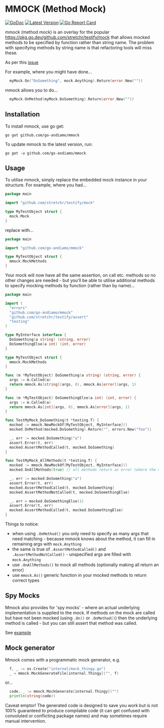 # MMOCK (Method Mock)
[![GoDoc](https://godoc.org/github.com/go-andiamo/mmock?status.svg)](https://pkg.go.dev/github.com/go-andiamo/mmock)
[![Latest Version](https://img.shields.io/github/v/tag/go-andiamo/mmock.svg?sort=semver&style=flat&label=version&color=blue)](https://github.com/go-andiamo/mmock/releases)
[![Go Report Card](https://goreportcard.com/badge/github.com/go-andiamo/mmock)](https://goreportcard.com/report/github.com/go-andiamo/mmock)

mmock (method mock) is an overlay for the popular https://pkg.go.dev/github.com/stretchr/testify/mock 
that allows mocked methods to be specified by function rather than string name.
The problem with specifying methods by string name is that refactoring tools will miss these.

As per this [issue](https://github.com/stretchr/testify/issues/425)

For example, where you might have done...
```go
  myMock.On("DoSomething", mock.Anything).Return(error.New(""))
```
mmock allows you to do...
```go
  myMock.OnMethod(myMock.DoSomething).Return(error.New(""))
```

## Installation

To install mmock, use go get:

    go get github.com/go-andiamo/mmock

To update mmock to the latest version, run:

    go get -u github.com/go-andiamo/mmock

## Usage

To utilise mmock, simply replace the embedded mock instance in your structure.  For example, where you had...  
```go
package main

import "github.com/stretchr/testify/mock"

type MyTestObject struct {
  mock.Mock
}
```
replace with...
```go
package main

import "github.com/go-andiamo/mmock"

type MyTestObject struct {
  mmock.MockMethods
}
```

Your mock will now have all the same assertion, on call etc. methods so no other changes are needed - 
but you'll be able to utilise additional methods to specify mocking methods by function (rather than by name)...
```go
package main

import (
  "errors"
  "github.com/go-andiamo/mmock"
  "github.com/stretchr/testify/assert"
  "testing"
)

type MyInterface interface {
  DoSomething(a string) (string, error)
  DoSomethingElse(a int) (int, error)
}

type MyTestObject struct {
  mmock.MockMethods
}

func (m *MyTestObject) DoSomething(a string) (string, error) {
  args := m.Called(a)
  return mmock.As[string](args, 0), mmock.As[error](args, 1)
}

func (m *MyTestObject) DoSomethingElse(a int) (int, error) {
  args := m.Called(a)
  return mmock.As[int](args, 0), mmock.As[error](args, 1)
}

func TestMyMock_DoSomething(t *testing.T) {
  mocked := mmock.NewMockOf[MyTestObject, MyInterface]()
  mocked.OnMethod(mocked.DoSomething).Return("", errors.New("foo"))

  _, err := mocked.DoSomething("a")
  assert.Error(t, err)
  mocked.AssertMethodCalled(t, mocked.DoSomething)
}

func TestMyMock_AllMethods(t *testing.T) {
  mocked := mmock.NewMockOf[MyTestObject, MyInterface]()
  mocked.OnAllMethods(true) // all methods return an error (where the method returns an error

  _, err := mocked.DoSomething("a")
  assert.Error(t, err)
  mocked.AssertMethodCalled(t, mocked.DoSomething)
  mocked.AssertMethodNotCalled(t, mocked.DoSomethingElse)

  _, err = mocked.DoSomethingElse(1)
  assert.Error(t, err)
  mocked.AssertMethodCalled(t, mocked.DoSomethingElse)
}
```
Things to notice:
* when using `.OnMethod()` you only need to specify as many args that need matching - because
  mmock knows about the method, it can fill in remaining args with `mock.Anything`
* the same is true of `.AssertMethodCalled()` and `.AssertMethodNotCalled()` - unspecified args are filled with `mock.Anything`
* use `.OnAllMethods()` to mock all methods (optionally making all return an error)
* use `mmock.As()` generic function in your mocked methods to return correct types

## Spy Mocks
Mmock also provides for 'spy mocks' - where an actual underlying implementation is supplied to the mock.
If methods on the mock are called but have not been mocked (using `.On()` or `.OnMethod()`) then the underlying method is called - but you can still assert that method was called.   

See [example](https://github.com/go-andiamo/mmock/tree/main/examples/spy)

## Mock generator
Mmock comes with a programmatic mock generator, e.g.
```go
  f, _ := os.Create("internal/mock_thingy.go")
  _ = mmock.MockGenerateFile[internal.Thingy]("", f)
```
or...
```go
  code, _ := mmock.MockGenerate[internal.Thingy]("")
  println(string(code))
```
Caveat emptor! The generated code is designed to save you work but is not 100% guaranteed to produce
compilable code (it can get confused with convoluted or conflicting package names) and may sometimes
require manual intervention.

